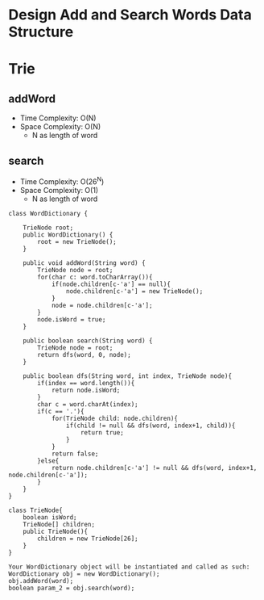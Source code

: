 # Design Add and Search Words Data Structure

# Trie

## addWord

- Time Complexity: O(N)
- Space Complexity: O(N)
  - N as length of word

## search

- Time Complexity: O(26<sup>N</sup>)
- Space Complexity: O(1)
  - N as length of word

```
class WordDictionary {

    TrieNode root;
    public WordDictionary() {
        root = new TrieNode();
    }

    public void addWord(String word) {
        TrieNode node = root;
        for(char c: word.toCharArray()){
            if(node.children[c-'a'] == null){
                node.children[c-'a'] = new TrieNode();
            }
            node = node.children[c-'a'];
        }
        node.isWord = true;
    }

    public boolean search(String word) {
        TrieNode node = root;
        return dfs(word, 0, node);
    }

    public boolean dfs(String word, int index, TrieNode node){
        if(index == word.length()){
            return node.isWord;
        }
        char c = word.charAt(index);
        if(c == '.'){
            for(TrieNode child: node.children){
                if(child != null && dfs(word, index+1, child)){
                    return true;
                }
            }
            return false;
        }else{
            return node.children[c-'a'] != null && dfs(word, index+1, node.children[c-'a']);
        }
    }
}

class TrieNode{
    boolean isWord;
    TrieNode[] children;
    public TrieNode(){
        children = new TrieNode[26];
    }
}
```

```
Your WordDictionary object will be instantiated and called as such:
WordDictionary obj = new WordDictionary();
obj.addWord(word);
boolean param_2 = obj.search(word);
```
